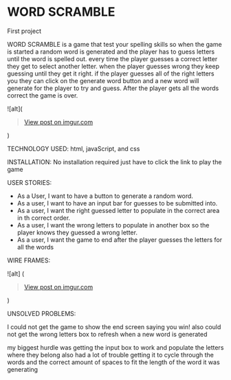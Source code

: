# WORD SCRAMBLE

First project

WORD SCRAMBLE is a game that test your spelling skills so when the game is started a random word is generated and the player has to guess letters until the word is spelled out.
every time the player guesses a correct letter they get to select another letter. when the player guesses wrong they keep guessing until they get it right. if the player guesses all of the right letters you they can click on the generate word button and a new word will generate for the player to try and guess. After the player gets all the words correct the game is over.

![alt](<blockquote class="imgur-embed-pub" lang="en" data-id="kog64EE"><a href="https://imgur.com/kog64EE">View post on imgur.com</a></blockquote><script async src="//s.imgur.com/min/embed.js" charset="utf-8"></script>)

TECHNOLOGY USED:
html, javaScript, and css


INSTALLATION:
No installation required just have to click the link to play the game

USER STORIES:

- As a User, I want to have a button to generate a random word.
- As a user, I want to have an input bar for guesses to be submitted into.
- As a user, I want the right guessed letter to populate in the correct area in th correct order.
- As a user, I want the wrong letters to populate in another box so the player knows they guessed a wrong letter.
- As a user, I want the game to end after the player guesses the letters for all the words 

WIRE FRAMES:

![alt] (<blockquote class="imgur-embed-pub" lang="en" data-id="FSlZF2B"><a href="https://imgur.com/FSlZF2B">View post on imgur.com</a></blockquote><script async src="//s.imgur.com/min/embed.js" charset="utf-8"></script>)

UNSOLVED PROBLEMS:

I could not get the game to show the end screen saying you win!
also could not get the wrong letters box to refresh when a new word is generated

my biggest hurdle was getting the input box to work and populate the letters where they belong also had a lot of trouble getting it to cycle through the words and the correct amount of spaces to fit the length of the word it was generating 
